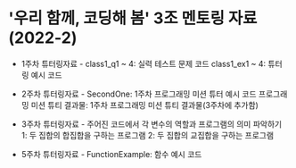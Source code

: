 # '우리 함께, 코딩해 봄' 3조 멘토링 자료(2022-2)

- 1주차 튜터링자료 -
class1_q1 ~ 4: 실력 테스트 문제 코드
class1_ex1 ~ 4: 튜터링 예시 코드

- 2주차 튜터링자료 -
SecondOne: 1주차 프로그래밍 미션 튜터 예시 코드
프로그래밍 미션 튜티 결과물: 1주차 프로그래밍 미션 튜티 결과물(3주차에 추가함)

- 3주차 튜터링자료 -
주어진 코드에서 각 변수의 역할과 프로그램의 의미 파악하기
1: 두 집합의 합집합을 구하는 프로그램
2: 두 집합의 교집합을 구하는 프로그램

- 5주차 튜터링자료 -
FunctionExample: 함수 예시 코드
